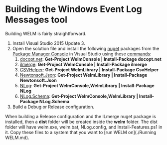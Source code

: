 # Building the Windows Event Log Messages tool

Building WELM is fairly straightforward.

1. Install Visual Studio 2015 Update 3.
1. Open the solution file and install the following [nuget](https://www.nuget.org/) packages from the [Package Manager Console](https://docs.nuget.org/docs/start-here/using-the-package-manager-console) in Visual Studio using these [commands](https://docs.nuget.org/consume/package-manager-console-powershell-reference):
    1. [docopt.net](https://www.nuget.org/packages/docopt.net/): **Get-Project WelmConsole | Install-Package docopt.net**
    1. [ilmerge](https://www.nuget.org/packages/ilmerge/): **Get-Project WelmConsole | Install-Package ilmerge**
    1. [CSVHelper](https://www.nuget.org/packages/CsvHelper/): **Get-Project WelmLibrary | Install-Package CsvHelper**
    1. [Newtonsoft.Json](https://www.nuget.org/packages/Newtonsoft.Json/): **Get-Project WelmLibrary | Install-Package Newtonsoft.Json**
    1. [NLog](https://www.nuget.org/packages/NLog/): **Get-Project WelmConsole,WelmLibrary | Install-Package NLog**
    1. [NLog.Schema](https://www.nuget.org/packages/NLog.Schema/): **Get-Project WelmConsole,WelmLibrary | Install-Package NLog.Schema**
1. Build a Debug or Release configuration.

When building a Release configuration and the ILmerge nuget package is installed, then a **dist** folder will be created inside the **welm** folder. The dist folder will have welm.exe, welm.bat, NLog.config, and Install-Features.ps1 in it. Copy these files to a system that you want to [run WELM on](./Running WELM.md).

